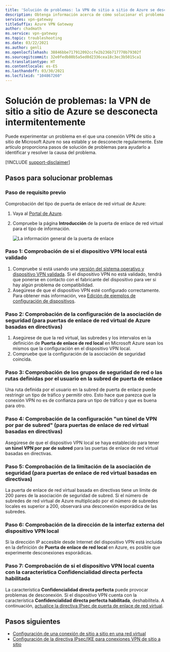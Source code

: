 ```yaml
---
title: 'Solución de problemas: la VPN de sitio a sitio de Azure se desconecta intermitentemente'
description: Obtenga información acerca de cómo solucionar el problema en el que la conexión de la VPN de sitio a sitio se desconecta regularmente.
services: vpn-gateway
titleSuffix: Azure VPN Gateway
author: chadmath
ms.service: vpn-gateway
ms.topic: troubleshooting
ms.date: 03/22/2021
ms.author: genli
ms.openlocfilehash: 38846bbe717912092ccfe2b236b717770b79302f
ms.sourcegitcommit: 32e0fedb80b5a5ed0d2336cea18c3ec3b5015ca1
ms.translationtype: HT
ms.contentlocale: es-ES
ms.lasthandoff: 03/30/2021
ms.locfileid: "104867260"
---
```

# <a name="troubleshooting-azure-site-to-site-vpn-disconnects-intermittently"></a>Solución de problemas: la VPN de sitio a sitio de Azure se desconecta intermitentemente

Puede experimentar un problema en el que una conexión VPN de sitio a sitio de Microsoft Azure no sea estable y se desconecte regularmente. Este artículo proporciona pasos de solución de problemas para ayudarlo a identificar y resolver la causa del problema. 

[!INCLUDE [support-disclaimer](../../includes/support-disclaimer.md)]

## <a name="troubleshooting-steps"></a>Pasos para solucionar problemas

### <a name="prerequisite-step"></a>Paso de requisito previo

Comprobación del tipo de puerta de enlace de red virtual de Azure:

1. Vaya al [Portal de Azure](https://portal.azure.com).
2. Compruebe la página **Introducción** de la puerta de enlace de red virtual para el tipo de información.
    
    ![La información general de la puerta de enlace](media/vpn-gateway-troubleshoot-site-to-site-disconnected-intermittently/gatewayoverview.png)

### <a name="step-1-check-whether-the-on-premises-vpn-device-is-validated"></a>Paso 1: Comprobación de si el dispositivo VPN local está validado

1. Compruebe si está usando una [versión del sistema operativo y dispositivo VPN validada](vpn-gateway-about-vpn-devices.md#devicetable). Si el dispositivo VPN no está validado, tendrá que ponerse en contacto con el fabricante del dispositivo para ver si hay algún problema de compatibilidad.
2. Asegúrese de que el dispositivo VPN esté configurado correctamente. Para obtener más información, vea [Edición de ejemplos de configuración de dispositivos](vpn-gateway-about-vpn-devices.md#editing).

### <a name="step-2-check-the-security-association-settingsfor-policy-based-azure-virtual-network-gateways"></a>Paso 2: Comprobación de la configuración de la asociación de seguridad (para puertas de enlace de red virtual de Azure basadas en directivas)

1. Asegúrese de que la red virtual, las subredes y los intervalos en la definición de **Puerta de enlace de red local** en Microsoft Azure sean los mismos que la configuración en el dispositivo VPN local.
2. Compruebe que la configuración de la asociación de seguridad coincida.

### <a name="step-3-check-for-user-defined-routes-or-network-security-groups-on-gateway-subnet"></a>Paso 3: Comprobación de los grupos de seguridad de red o las rutas definidas por el usuario en la subred de puerta de enlace

Una ruta definida por el usuario en la subred de puerta de enlace puede restringir un tipo de tráfico y permitir otro. Esto hace que parezca que la conexión VPN no es de confianza para un tipo de tráfico y que es buena para otro. 

### <a name="step-4-check-the-one-vpn-tunnel-per-subnet-pair-setting-for-policy-based-virtual-network-gateways"></a>Paso 4: Comprobación de la configuración "un túnel de VPN por par de subred" (para puertas de enlace de red virtual basadas en directivas)

Asegúrese de que el dispositivo VPN local se haya establecido para tener **un túnel VPN por par de subred** para las puertas de enlace de red virtual basadas en directivas.

### <a name="step-5-check-for-security-association-limitation-for-policy-based-virtual-network-gateways"></a>Paso 5: Comprobación de la limitación de la asociación de seguridad (para puertas de enlace de red virtual basadas en directivas)

La puerta de enlace de red virtual basada en directivas tiene un límite de 200 pares de la asociación de seguridad de subred. Si el número de subredes de red virtual de Azure multiplicado por el número de subredes locales es superior a 200, observará una desconexión esporádica de las subredes.

### <a name="step-6-check-on-premises-vpn-device-external-interface-address"></a>Paso 6: Comprobación de la dirección de la interfaz externa del dispositivo VPN local

Si la dirección IP accesible desde Internet del dispositivo VPN está incluida en la definición de **Puerta de enlace de red local** en Azure, es posible que experimente desconexiones esporádicas.

### <a name="step-7-check-whether-the-on-premises-vpn-device-has-perfect-forward-secrecy-enabled"></a>Paso 7: Comprobación de si el dispositivo VPN local cuenta con la característica Confidencialidad directa perfecta habilitada

La característica **Confidencialidad directa perfecta** puede provocar problemas de desconexión. Si el dispositivo VPN cuenta con la característica **Confidencialidad directa perfecta habilitada**, deshabilítela. A continuación, [actualice la directiva IPsec de puerta de enlace de red virtual](vpn-gateway-ipsecikepolicy-rm-powershell.md#managepolicy).

## <a name="next-steps"></a>Pasos siguientes

- [Configuración de una conexión de sitio a sitio en una red virtual](./tutorial-site-to-site-portal.md)
- [Configuración de la directiva IPsec/IKE para conexiones VPN de sitio a sitio](vpn-gateway-ipsecikepolicy-rm-powershell.md)
